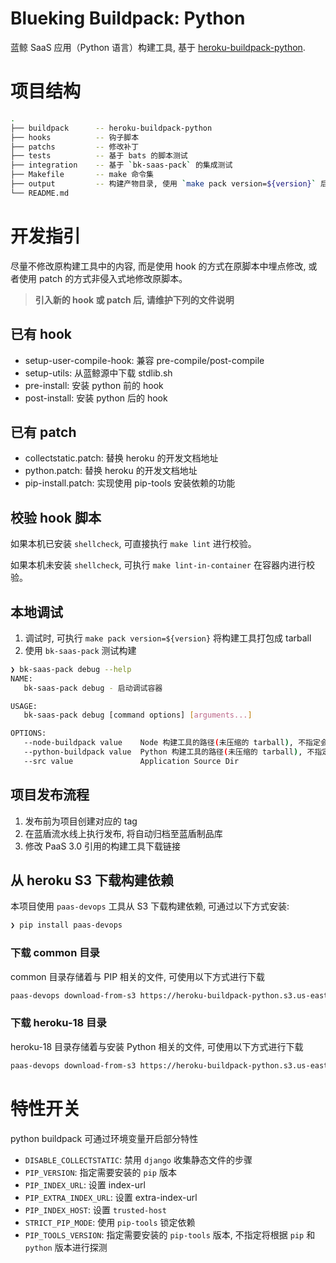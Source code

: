 # Blueking Buildpack: Python

蓝鲸 SaaS 应用（Python 语言）构建工具, 基于 [heroku-buildpack-python](https://elements.heroku.com/buildpacks/heroku/heroku-buildpack-python).

# 项目结构
```bash
.
├── buildpack      -- heroku-buildpack-python
├── hooks          -- 钩子脚本
├── patchs         -- 修改补丁
├── tests          -- 基于 bats 的脚本测试
├── integration    -- 基于 `bk-saas-pack` 的集成测试
├── Makefile       -- make 命令集
├── output         -- 构建产物目录, 使用 `make pack version=${version}` 后自动生成
└── README.md
```

# 开发指引
尽量不修改原构建工具中的内容, 而是使用 hook 的方式在原脚本中埋点修改, 或者使用 patch 的方式非侵入式地修改原脚本。
> **引入新的 hook 或 patch 后, 请维护下列的文件说明**

## 已有 hook
- setup-user-compile-hook: 兼容 pre-compile/post-compile
- setup-utils: 从蓝鲸源中下载 stdlib.sh
- pre-install: 安装 python 前的 hook
- post-install: 安装 python 后的 hook

## 已有 patch
- collectstatic.patch: 替换 heroku 的开发文档地址
- python.patch: 替换 heroku 的开发文档地址
- pip-install.patch: 实现使用 pip-tools 安装依赖的功能

## 校验 hook 脚本

如果本机已安装 `shellcheck`, 可直接执行 `make lint` 进行校验。

如果本机未安装 `shellcheck`, 可执行 `make lint-in-container` 在容器内进行校验。

## 本地调试

1. 调试时, 可执行 `make pack version=${version}` 将构建工具打包成 tarball
2. 使用 `bk-saas-pack` 测试构建

```bash
❯ bk-saas-pack debug --help
NAME:
   bk-saas-pack debug - 启动调试容器

USAGE:
   bk-saas-pack debug [command options] [arguments...]

OPTIONS:
   --node-buildpack value    Node 构建工具的路径(未压缩的 tarball), 不指定会使用镜像中的默认值
   --python-buildpack value  Python 构建工具的路径(未压缩的 tarball), 不指定会使用镜像中的默认值
   --src value               Application Source Dir
```

## 项目发布流程

1. 发布前为项目创建对应的 tag
2. 在蓝盾流水线上执行发布, 将自动归档至蓝盾制品库
3. 修改 PaaS 3.0 引用的构建工具下载链接

## 从 heroku S3 下载构建依赖

本项目使用 `paas-devops` 工具从 S3 下载构建依赖, 可通过以下方式安装:

```bash
❯ pip install paas-devops
```

### 下载 common 目录

common 目录存储着与 PIP 相关的文件, 可使用以下方式进行下载

```bash
paas-devops download-from-s3 https://heroku-buildpack-python.s3.us-east-1.amazonaws.com -p "common/*"
```

### 下载 heroku-18 目录

heroku-18 目录存储着与安装 Python 相关的文件, 可使用以下方式进行下载

```bash
paas-devops download-from-s3 https://heroku-buildpack-python.s3.us-east-1.amazonaws.com -p "heroku-18/runtimes/*"
```

# 特性开关

python buildpack 可通过环境变量开启部分特性

- `DISABLE_COLLECTSTATIC`: 禁用 `django` 收集静态文件的步骤
- `PIP_VERSION`: 指定需要安装的 `pip` 版本
- `PIP_INDEX_URL`: 设置 index-url
- `PIP_EXTRA_INDEX_URL`: 设置 extra-index-url
- `PIP_INDEX_HOST`: 设置 `trusted-host`
- `STRICT_PIP_MODE`: 使用 `pip-tools` 锁定依赖
- `PIP_TOOLS_VERSION`: 指定需要安装的 `pip-tools` 版本, 不指定将根据 `pip` 和 `python` 版本进行探测
